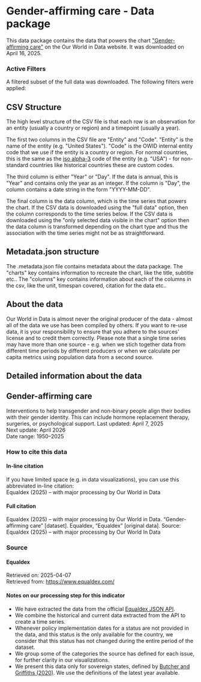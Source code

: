 # Gender-affirming care - Data package

This data package contains the data that powers the chart ["Gender-affirming care"](https://ourworldindata.org/grapher/gender-affirming-care?v=1&csvType=full&useColumnShortNames=false) on the Our World in Data website. It was downloaded on April 16, 2025.

### Active Filters

A filtered subset of the full data was downloaded. The following filters were applied:

## CSV Structure

The high level structure of the CSV file is that each row is an observation for an entity (usually a country or region) and a timepoint (usually a year).

The first two columns in the CSV file are "Entity" and "Code". "Entity" is the name of the entity (e.g. "United States"). "Code" is the OWID internal entity code that we use if the entity is a country or region. For normal countries, this is the same as the [iso alpha-3](https://en.wikipedia.org/wiki/ISO_3166-1_alpha-3) code of the entity (e.g. "USA") - for non-standard countries like historical countries these are custom codes.

The third column is either "Year" or "Day". If the data is annual, this is "Year" and contains only the year as an integer. If the column is "Day", the column contains a date string in the form "YYYY-MM-DD".

The final column is the data column, which is the time series that powers the chart. If the CSV data is downloaded using the "full data" option, then the column corresponds to the time series below. If the CSV data is downloaded using the "only selected data visible in the chart" option then the data column is transformed depending on the chart type and thus the association with the time series might not be as straightforward.

## Metadata.json structure

The .metadata.json file contains metadata about the data package. The "charts" key contains information to recreate the chart, like the title, subtitle etc.. The "columns" key contains information about each of the columns in the csv, like the unit, timespan covered, citation for the data etc..

## About the data

Our World in Data is almost never the original producer of the data - almost all of the data we use has been compiled by others. If you want to re-use data, it is your responsibility to ensure that you adhere to the sources' license and to credit them correctly. Please note that a single time series may have more than one source - e.g. when we stich together data from different time periods by different producers or when we calculate per capita metrics using population data from a second source.

## Detailed information about the data


## Gender-affirming care
Interventions to help transgender and non-binary people align their bodies with their gender identity. This can include hormone replacement therapy, surgeries, or psychological support.
Last updated: April 7, 2025  
Next update: April 2026  
Date range: 1950–2025  


### How to cite this data

#### In-line citation
If you have limited space (e.g. in data visualizations), you can use this abbreviated in-line citation:  
Equaldex (2025) – with major processing by Our World in Data

#### Full citation
Equaldex (2025) – with major processing by Our World in Data. “Gender-affirming care” [dataset]. Equaldex, “Equaldex” [original data].
Source: Equaldex (2025) – with major processing by Our World In Data

### Source

#### Equaldex
Retrieved on: 2025-04-07  
Retrieved from: https://www.equaldex.com/  

#### Notes on our processing step for this indicator
- We have extracted the data from the official [Equaldex JSON API](https://equaldex.stoplight.io/docs/equaldex/d033e28a5cf0c-equaldex-json-api).
- We combine the historical and current data extracted from the API to create a time series.
- Whenever policy implementation dates for a status are not provided in the data, and this status is the only available for the country, we consider that this status has not changed during the entire period of the dataset.
- We group some of the categories the source has defined for each issue, for further clarity in our visualizations.
- We present this data only for sovereign states, defined by [Butcher and Griffiths (2020)](https://ourworldindata.org/grapher/sovereign-state-butcher-griffiths). We use the definitions of the latest year available.


    